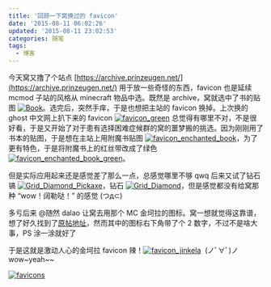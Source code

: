 ```yaml
---
title: '回顾一下窝换过的 favicon'
date: '2015-08-11 06:02:26'
updated: '2015-08-11 23:02:53'
categories: 随笔
tags:
  - 博客
---
```



今天窝又撸了个站点 [https://archive.prinzeugen.net/](https://archive.prinzeugen.net/) 用于放一些奇怪的东西，favicon 也是延续 mcmod 子站的风格从 minecraft 物品中选。既然是 archive，窝就选中了书的贴图 [![Book](https://img.prin.studio/images/2015/08/2015-08-10_13-49-20.png)](https://img.prin.studio/images/2015/08/2015-08-10_13-49-20.png)。选完后，突然手痒，于是也想把主站的 favicon 换掉。上次换的 ghost 中文网上扒下来的 favicon [![favicon_green](https://img.prin.studio/images/2015/08/2015-08-10_13-49-52.png)](https://img.prin.studio/images/2015/08/2015-08-10_13-49-52.png) 总觉得有哪里不对，不是很好看，于是又开始了对于患有选择困难症候群的窝的噩梦搬的挑选。因为刚刚用了书本的贴图，于是想在主站上用附魔书贴图 [![favicon_enchanted_book](https://img.prin.studio/images/2015/08/2015-08-10_13-50-23.png)](https://img.prin.studio/images/2015/08/2015-08-10_13-50-23.png)，为了更有特色，于是将附魔书上的红丝带改成了绿色 [![favicon_enchanted_book_green](https://img.prin.studio/images/2015/08/2015-08-10_13-51-12.png)](https://img.prin.studio/images/2015/08/2015-08-10_13-51-12.png)。

但是实际应用起来还是感觉差了那么一点，总感觉哪里不够 qwq 后来又试了钻石镐 [![Grid_Diamond_Pickaxe](https://img.prin.studio/images/2015/08/2015-08-10_13-57-48.png)](https://img.prin.studio/images/2015/08/2015-08-10_13-57-48.png)，钻石 [![Grid_Diamond](https://img.prin.studio/images/2015/08/2015-08-10_13-58-01.png)](https://img.prin.studio/images/2015/08/2015-08-10_13-58-01.png)，但是感觉都没有给窝那种 “wow！阔勒哒！” 的感觉 (つд⊂)

多亏后来 @随然 dalao 让窝去用那个 MC 金坷拉的图标。窝一想就觉得这靠谱，想了好久找到了[原帖地址](http://tieba.baidu.com/p/3257037401)，然而其中的图标右下角带了个 2 数字，不过不是啥大事，PS 涂一涂就好了

于是这就是激动人心的金坷拉 favicon 辣！[![favicon_jinkela](https://img.prin.studio/images/2015/08/2015-08-10_13-57-05.png)](https://img.prin.studio/images/2015/08/2015-08-10_13-57-05.png)  (ノﾟ∀ﾟ)ノwow~yeah~~

[![favicons](https://img.prin.studio/images/2015/08/2015-08-11_07-02-08.png)](https://img.prin.studio/images/2015/08/2015-08-11_07-02-08.png)



